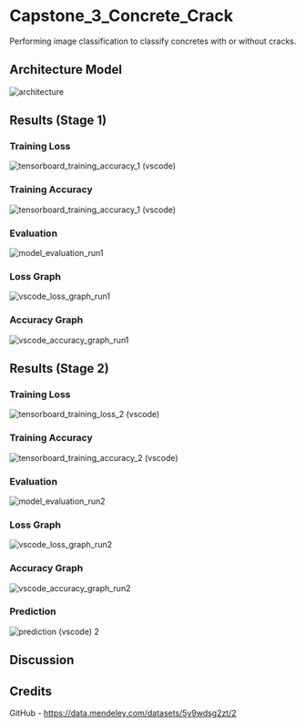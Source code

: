 # Capstone_3_Concrete_Crack
Performing image classification to classify concretes with or without cracks. 
## Architecture Model
![architecture](https://github.com/user-attachments/assets/25e1b534-dc78-4f4e-a175-02fa4e929f38)
## Results (Stage 1)
### Training Loss
![tensorboard_training_accuracy_1 (vscode)](https://github.com/user-attachments/assets/0ce66223-60f2-454a-8995-f9817d949d09)
### Training Accuracy
![tensorboard_training_accuracy_1 (vscode)](https://github.com/user-attachments/assets/73c13455-74e4-4b4f-90e0-50ea49145e2d)
### Evaluation
![model_evaluation_run1](https://github.com/user-attachments/assets/4c5d0e49-49d9-459f-8a51-d7c756ea69f3)
### Loss Graph
![vscode_loss_graph_run1](https://github.com/user-attachments/assets/5bb9d794-1110-40e4-b8db-c041239408fb)
### Accuracy Graph
![vscode_accuracy_graph_run1](https://github.com/user-attachments/assets/8400d4d2-b537-45fb-9f17-cf0ec7f21a33)
## Results (Stage 2)
### Training Loss
![tensorboard_training_loss_2 (vscode)](https://github.com/user-attachments/assets/2b59441e-8db7-4bfb-8ce0-5eb9616e53d2)
### Training Accuracy
![tensorboard_training_accuracy_2 (vscode)](https://github.com/user-attachments/assets/c5d767d1-d632-4fc8-9a9f-d8b4579d9bfc)
### Evaluation
![model_evaluation_run2](https://github.com/user-attachments/assets/74ef5682-6055-4d72-8ce1-40320b0af064)
### Loss Graph
![vscode_loss_graph_run2](https://github.com/user-attachments/assets/6f78c22a-6b6e-44a1-a548-a77d977ef130)
### Accuracy Graph
![vscode_accuracy_graph_run2](https://github.com/user-attachments/assets/e67e5d9c-25ef-4c6b-93fc-3b2904b425e6)

### Prediction
![prediction (vscode) 2](https://github.com/user-attachments/assets/ece5b0fa-9e6b-4d17-833b-8c50098bfe95)

## Discussion

## Credits
GitHub - https://data.mendeley.com/datasets/5y9wdsg2zt/2





